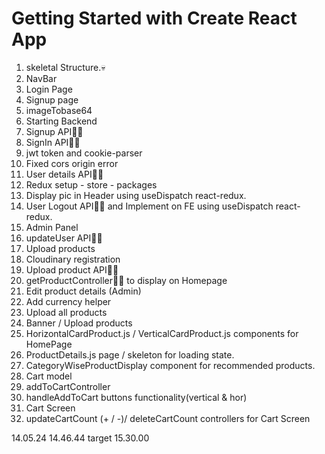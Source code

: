 # Getting Started with Create React App

1. skeletal Structure.💀
2. NavBar
3. Login Page
4. Signup page
5. imageTobase64
6. Starting Backend
7. Signup API👩‍🍳
8. SignIn API👩‍🍳
9. jwt token and cookie-parser
10. Fixed cors origin error
11. User details API👩‍🍳
12. Redux setup - store - packages
13. Display pic in Header using useDispatch react-redux.
14. User Logout API👩‍🍳 and Implement on FE using useDispatch react-redux.
15. Admin Panel
16. updateUser API👩‍🍳
17. Upload products
18. Cloudinary registration
19. Upload product API👩‍🍳
20. getProductController👩‍🍳 to display on Homepage
21. Edit product details (Admin)
22. Add currency helper
23. Upload all products
24. Banner / Upload products
25. HorizontalCardProduct.js / VerticalCardProduct.js components for HomePage
26. ProductDetails.js page / skeleton for loading state.
27. CategoryWiseProductDisplay component for recommended products.
28. Cart model
29. addToCartController
30. handleAddToCart buttons functionality(vertical & hor)
31. Cart Screen
32. updateCartCount (+ / -)/ deleteCartCount controllers for Cart Screen

14.05.24
14.46.44
target 15.30.00
